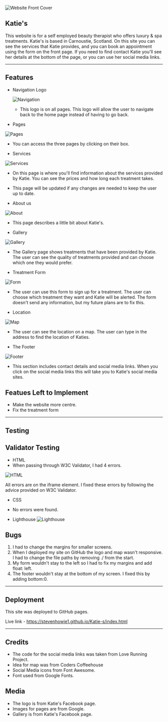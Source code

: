 ![Website Front Cover](images/Screenshot%202022-07-29%20at%2015.12.57.png)

## Katie's

This website is for a self employed beauty therapist who offers luxury & spa treatments. Katie's is based in Carnoustie, Scotland. On this site you can see the services that Katie provides, and you can book an appointment using the form on the front page. If you need to find contact Katie you'll see her details at the bottom of the page, or you can use her social media links.

------

## Features

- Navigation Logo

  ![Navigation](images/Screenshot%202022-07-31%20at%2009.48.24.png)

  - This logo is on all pages. This logo will allow the user to navigate back to the home page instead of having to go back.

- Pages 

![Pages](images/Screenshot%202022-07-31%20at%2009.45.10.png)

- You can access the three pages by clicking on their box. 

- Services 

![Services](images/Screenshot%202022-07-31%20at%2010.53.03.png)

- On this page is where you'll find information about the services provided by Katie. You can see the prices and how long each treatment takes. 
- This page will be updated if any changes are needed to keep the user up to date.


- About us

![About](images/Screenshot%202022-07-31%20at%2010.02.40.png)

- This page describes a little bit about Katie's.

- Gallery

![Gallery](images/Screenshot%202022-07-31%20at%2011.01.30.png)


- The Gallery page shows treatments that have been provided by Katie. The user can see the quality of treatments provided and can choose which one they would prefer.

- Treatment Form

![Form](images/Screenshot%202022-07-31%20at%2011.22.30.png)

- The user can use this form to sign up for a treatment. The user can choose which treatment they want and Katie will be alerted. The form doesn't send any information, but my future plans are to fix this.

- Location

![Map](images/Screenshot%202022-07-31%20at%2010.10.11.png)

- The user can see the location on a map. The user can type in the address to find the location of Katies.

- The Footer

![Footer](images/Screenshot%202022-07-31%20at%2010.12.21.png)

- This section includes contact details and social media links. When you click on the social media links this will take you to Katie's social media sites.

## Featues Left to Implement

- Make the website more centre.
- Fix the treatment form


------

## Testing

## Validator Testing

-  HTML
 - When passing through W3C Validator, I had 4 errors.

 ![HTML](images/Screenshot%202022-07-31%20at%2010.21.34.png)

 All errors are on the iframe element. I fixed these errors by following the advice provided on W3C Validator.

- CSS

- No errors were found.

- Lighthouse
  ![Lighthouse](images/Screenshot%202022-07-29%20at%2013.37.29.png)


## Bugs

1. I had to change the margins for smaller screens. 
2. When I deployed my site on GitHub the logo and map wasn't responsive. I had to change the file paths by removing ./ from the start. 
3. My form wouldn't stay to the left so I had to fix my margins and add float: left.
4. The footer wouldn't stay at the bottom of my screen. I fixed this by adding bottom:0. 

------

## Deployment

This site was deployed to GitHub pages.

Live link - https://stevenhowie1.github.io/Katie-s/index.html

------

## Credits

- The code for the social media links was taken from Love Running Project.
- Idea for map was from Coders Coffeehouse
- Social Media icons from Font Awesome.
- Font used from Google Fonts.

## Media

- The logo is from Katie's Facebook page.
- Images for pages are from Google.
- Gallery is from Katie's Facebook page.




 




